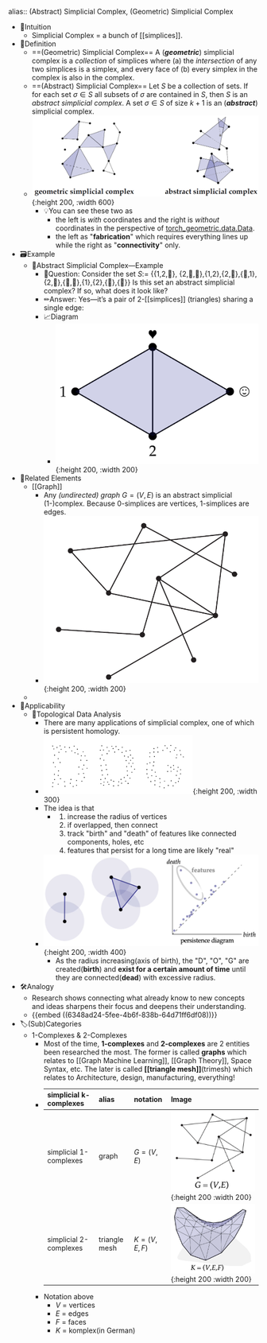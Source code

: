 alias:: (Abstract) Simplicial Complex, (Geometric) Simplicial Complex

- 🧠Intuition
	- Simplicial Complex = a bunch of [[simplices]].
- 📝Definition
	- ==(Geometric) Simplicial Complex==
	  A (***geometric***) simplicial complex is a *collection* of simplices where (a) the *intersection* of any two simplices is a simplex, and every face of (b) every simplex in the complex is also in the complex.
	- ==(Abstract) Simplicial Complex==
	  Let $S$ be a collection of sets. If for each set $\sigma\in S$ all subsets of $\sigma$ are contained in $S$, then $S$ is an *abstract simplicial complex*. A set $\sigma\in S$ of size $k+1$ is an (***abstract***) simplicial complex.
	- ![name](../assets/simplicial_complex.png){:height 200, :width 600}
		- 💡You can see these two as
			- the left is *with* coordinates and the right is *without* coordinates in the perspective of [torch_geometric.data.Data](https://pytorch-geometric.readthedocs.io/en/latest/modules/data.html#torch_geometric.data.Data).
			- the left as "**fabrication**" which requires everything lines up while the right as "**connectivity**" only.
- 🗃Example
	- 📌Abstract Simplicial Complex—Example
		- 💬Question: Consider the set $S:=$ {{1,2,🖤}, {2,🖤,🙂},{1,2},{2,🖤},{🖤,1},{2,🙂},{🖤,🙂},{1},{2},{🖤},{🙂}} Is this set an abstract simplicial complex? If so, what does it look like?
		- ✏Answer: Yes—it’s a pair of 2-[[simplices]] (triangles) sharing a single edge:
		- 📈Diagram
			- ![name](../assets/abstract_simplicial_complex.png){:height 200, :width 200}
- 🧬Related Elements
	- [[Graph]]
		- Any *(undirected) graph* $G = (V,E)$ is an abstract simplicial (1-)complex. Because 0-simplices are vertices, 1-simplices are edges.
		- ![name](../assets/abstract_simplicial_complex_graph.png){:height 200, :width 200}
	-
- 🤳Applicability
	- 📌Topological Data Analysis
		- There are many applications of simplicial complex, one of which is persistent homology.
		- ![name](../assets/topological_data_analysis.gif){:height 200, :width 300}
		- The idea is that
			- 1. increase the radius of vertices
			  2. if overlapped, then connect
			  3. track "birth" and "death" of features like connected components, holes, etc
			  4. features that persist for a long time are likely "real"
		- ![name](../assets/topological_data_analysis.png){:height 200, :width 400}
			- As the radius increasing(axis of birth), the "D", "O", "G" are created(**birth**) and **exist for a certain amount of time** until they are connected(**dead**) with excessive radius.
- 🛠Analogy
	- Research shows connecting what already know to new concepts and ideas sharpens their focus and deepens their understanding.
	- {{embed ((6348ad24-5fee-4b6f-838b-64d71ff6df08))}}
- 🏷(Sub)Categories
	- $1$-Complexes & $2$-Complexes
		- Most of the time, **1-complexes** and **2-complexes** are 2 entities been researched the most. The former is called **graphs** which relates to [[Graph Machine Learning]], [[Graph Theory]], Space Syntax, etc. The later is called **[[triangle mesh]]**(trimesh) which relates to Architecture, design, manufacturing, everything!
		- | simplicial k-complexes | alias         | notation      | Image                                                        |
		  | ---------------------- | ------------- | ------------- | ------------------------------------------------------------ |
		  | simplicial 1-complexes | graph         | $G = (V,E)$   | ![name](../assets/simplicial_1_complexes.png){:height 200 :width 200} |
		  | simplicial 2-complexes | triangle mesh | $K = (V,E,F)$ | ![name](../assets/simplicial_2_complexes.png){:height 200 :width 200} |
		- Notation above
			- $V$ = vertices
			- $E$ = edges
			- $F$ = faces
			- $K$ = komplex(in German)